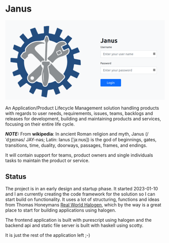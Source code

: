 # Janus

![Janus login page](/documentation/login.png)

An Application/Product Lifecycle Management solution handling products with regards to user needs, requirements, issues, teams, backlogs and releases for development, building and maintaining products and services, focusing on their entire life cycle.

**_NOTE:_** From **wikipedia**: In ancient Roman religion and myth, Janus (/ˈdʒeɪnəs/ JAY-nəs; Latin: Ianus [ˈi̯aːnʊs]) is the god of beginnings, gates, transitions, time, duality, doorways, passages, frames, and endings.

It will contain support for teams, product owners and single individuals tasks to maintain the product or service.

## Status
The project is in an early design and startup phase. It started 2023-01-10 and I am currently creating the code framework for the solution so I can start build on functionality. It uses a lot of structuring, functions and ideas from Thomas Honeymans [Real World Halogen](https://github.com/thomashoneyman/purescript-halogen-realworld), which by the way is a great place to start for building applications using halogen.

The frontend application is built with purescript using halogen and the backend api and static file server is built with haskell using scotty.

It is just the rest of the application left ;-)